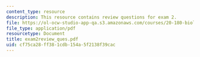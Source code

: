 ```yaml
---
content_type: resource
description: This resource contains review questions for exam 2.
file: https://ol-ocw-studio-app-qa.s3.amazonaws.com/courses/20-180-biological-engineering-programming-spring-2006/cf75ca28ff381cdb154a5f2138f39cac_exam2review_ques.pdf
file_type: application/pdf
resourcetype: Document
title: exam2review_ques.pdf
uid: cf75ca28-ff38-1cdb-154a-5f2138f39cac
---
```

